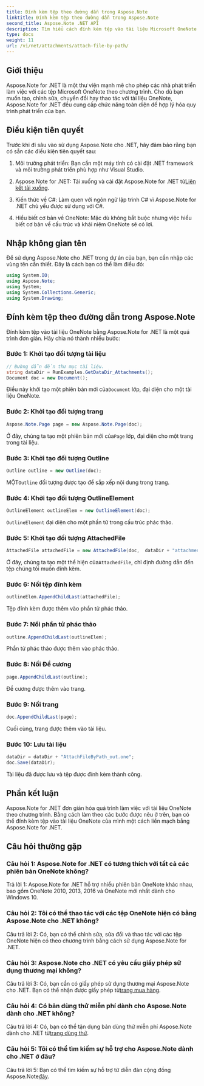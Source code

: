 ```yaml
---
title: Đính kèm tệp theo đường dẫn trong Aspose.Note
linktitle: Đính kèm tệp theo đường dẫn trong Aspose.Note
second_title: Aspose.Note .NET API
description: Tìm hiểu cách đính kèm tệp vào tài liệu Microsoft OneNote theo chương trình bằng Aspose.Note for .NET. Đơn giản hóa quá trình phát triển của bạn với hướng dẫn toàn diện này.
type: docs
weight: 11
url: /vi/net/attachments/attach-file-by-path/
---
```

## Giới thiệu

Aspose.Note for .NET là một thư viện mạnh mẽ cho phép các nhà phát triển làm việc với các tệp Microsoft OneNote theo chương trình. Cho dù bạn muốn tạo, chỉnh sửa, chuyển đổi hay thao tác với tài liệu OneNote, Aspose.Note for .NET đều cung cấp chức năng toàn diện để hợp lý hóa quy trình phát triển của bạn.

## Điều kiện tiên quyết

Trước khi đi sâu vào sử dụng Aspose.Note cho .NET, hãy đảm bảo rằng bạn có sẵn các điều kiện tiên quyết sau:

1. Môi trường phát triển: Bạn cần một máy tính có cài đặt .NET framework và môi trường phát triển phù hợp như Visual Studio.

2.  Aspose.Note for .NET: Tải xuống và cài đặt Aspose.Note for .NET từ[Liên kết tải xuống](https://releases.aspose.com/note/net/).

3. Kiến thức về C#: Làm quen với ngôn ngữ lập trình C# vì Aspose.Note for .NET chủ yếu được sử dụng với C#.

4. Hiểu biết cơ bản về OneNote: Mặc dù không bắt buộc nhưng việc hiểu biết cơ bản về cấu trúc và khái niệm OneNote sẽ có lợi.

## Nhập không gian tên

Để sử dụng Aspose.Note cho .NET trong dự án của bạn, bạn cần nhập các vùng tên cần thiết. Đây là cách bạn có thể làm điều đó:

```csharp
using System.IO;
using Aspose.Note;
using System;
using System.Collections.Generic;
using System.Drawing;
```

## Đính kèm tệp theo đường dẫn trong Aspose.Note

Đính kèm tệp vào tài liệu OneNote bằng Aspose.Note for .NET là một quá trình đơn giản. Hãy chia nó thành nhiều bước:

### Bước 1: Khởi tạo đối tượng tài liệu

```csharp
// Đường dẫn đến thư mục tài liệu.
string dataDir = RunExamples.GetDataDir_Attachments();
Document doc = new Document();
```

 Điều này khởi tạo một phiên bản mới của`Document` lớp, đại diện cho một tài liệu OneNote.

### Bước 2: Khởi tạo đối tượng trang

```csharp
Aspose.Note.Page page = new Aspose.Note.Page(doc);
```

 Ở đây, chúng ta tạo một phiên bản mới của`Page` lớp, đại diện cho một trang trong tài liệu.

### Bước 3: Khởi tạo đối tượng Outline

```csharp
Outline outline = new Outline(doc);
```

 MỘT`Outline` đối tượng được tạo để sắp xếp nội dung trong trang.

### Bước 4: Khởi tạo đối tượng OutlineElement

```csharp
OutlineElement outlineElem = new OutlineElement(doc);
```

`OutlineElement` đại diện cho một phần tử trong cấu trúc phác thảo.

### Bước 5: Khởi tạo đối tượng AttachedFile

```csharp
AttachedFile attachedFile = new AttachedFile(doc,  dataDir + "attachment.txt");
```

 Ở đây, chúng ta tạo một thể hiện của`AttachedFile`, chỉ định đường dẫn đến tệp chúng tôi muốn đính kèm.

### Bước 6: Nối tệp đính kèm

```csharp
outlineElem.AppendChildLast(attachedFile);
```

Tệp đính kèm được thêm vào phần tử phác thảo.

### Bước 7: Nối phần tử phác thảo

```csharp
outline.AppendChildLast(outlineElem);
```

Phần tử phác thảo được thêm vào phác thảo.

### Bước 8: Nối Đề cương

```csharp
page.AppendChildLast(outline);
```

Đề cương được thêm vào trang.

### Bước 9: Nối trang

```csharp
doc.AppendChildLast(page);
```

Cuối cùng, trang được thêm vào tài liệu.

### Bước 10: Lưu tài liệu

```csharp
dataDir = dataDir + "AttachFileByPath_out.one";
doc.Save(dataDir);
```

Tài liệu đã được lưu và tệp được đính kèm thành công.

## Phần kết luận

Aspose.Note for .NET đơn giản hóa quá trình làm việc với tài liệu OneNote theo chương trình. Bằng cách làm theo các bước được nêu ở trên, bạn có thể đính kèm tệp vào tài liệu OneNote của mình một cách liền mạch bằng Aspose.Note for .NET.

## Câu hỏi thường gặp

### Câu hỏi 1: Aspose.Note for .NET có tương thích với tất cả các phiên bản OneNote không?

Trả lời 1: Aspose.Note for .NET hỗ trợ nhiều phiên bản OneNote khác nhau, bao gồm OneNote 2010, 2013, 2016 và OneNote mới nhất dành cho Windows 10.

### Câu hỏi 2: Tôi có thể thao tác với các tệp OneNote hiện có bằng Aspose.Note cho .NET không?

Câu trả lời 2: Có, bạn có thể chỉnh sửa, sửa đổi và thao tác với các tệp OneNote hiện có theo chương trình bằng cách sử dụng Aspose.Note for .NET.

### Câu hỏi 3: Aspose.Note cho .NET có yêu cầu giấy phép sử dụng thương mại không?

 Câu trả lời 3: Có, bạn cần có giấy phép sử dụng thương mại Aspose.Note cho .NET. Bạn có thể nhận được giấy phép từ[trang mua hàng](https://purchase.aspose.com/buy).

### Câu hỏi 4: Có bản dùng thử miễn phí dành cho Aspose.Note dành cho .NET không?

 Câu trả lời 4: Có, bạn có thể tận dụng bản dùng thử miễn phí Aspose.Note dành cho .NET từ[trang dùng thử](https://releases.aspose.com/).

### Câu hỏi 5: Tôi có thể tìm kiếm sự hỗ trợ cho Aspose.Note dành cho .NET ở đâu?

 Câu trả lời 5: Bạn có thể tìm kiếm sự hỗ trợ từ diễn đàn cộng đồng Aspose.Note[đây](https://forum.aspose.com/c/note/28).